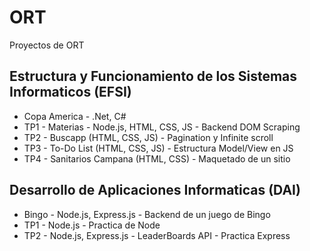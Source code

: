 # ORT
Proyectos de ORT

## Estructura y Funcionamiento de los Sistemas Informaticos (EFSI)
- Copa America - .Net, C#
- TP1 - Materias - Node.js, HTML, CSS, JS - Backend DOM Scraping
- TP2 - Buscapp (HTML, CSS, JS) - Pagination y Infinite scroll
- TP3 - To-Do List (HTML, CSS, JS) - Estructura Model/View en JS
- TP4 - Sanitarios Campana (HTML, CSS) - Maquetado de un sitio

## Desarrollo de Aplicaciones Informaticas (DAI)
- Bingo - Node.js, Express.js - Backend de un juego de Bingo
- TP1 - Node.js - Practica de Node
- TP2 - Node.js, Express.js - LeaderBoards API - Practica Express
